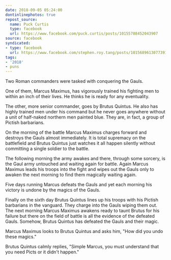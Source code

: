 ```yaml
---
date: 2018-09-05 05:24:00
dontinlinephotos: true
repost_source:
  name: Puck Curtis
  type: facebook
  url: https://www.facebook.com/puck.curtis/posts/10155788452043907
source: facebook
syndicated:
- type: facebook
  url: https://www.facebook.com/stephen.roy.tang/posts/10156896130773912
tags:
- '2018'
- puns
---
```


Two Roman commanders were tasked with conquering the Gauls.  

One of them, Marcus Maximus, has vigorously trained his fighting men to within an inch of their lives.  He thinks he is ready for any eventuality.

The other, more senior commander, goes by Brutus Quintus.  He also has highly trained men under his command but he never goes anywhere without a unit of half-naked northern men painted blue.  They are, in fact, a group of Pictish barbarians.

On the morning of the battle Marcus Maximus charges forward and destroys the Gauls almost immediately.  It is total supremacy on the battlefield and Brutus Quintus just watches it all happen silently without committing a single soldier to the battle.

The following morning the army awakes and there, through some sorcery, is the Gaul army untouched and waiting again for battle.  Again Marcus Maximus leads his troops into the fight and wipes out the Gauls only to awaken the next morning to find them magically waiting again.

Five days running Marcus defeats the Gauls and yet each morning his victory is undone by the magics of the Gauls.

Finally on the sixth day Brutus Quintus lines up his troops with his Pictish barbarians in the vanguard.  They charge into the Gauls wiping them out.  The next morning Marcus Maximus awakens ready to taunt Brutus for his failure but there on the field of battle is all the evidence of the defeated Gauls.  Somehow, Brutus Quintus has defeated the Gauls and their magic.

Marcus Maximus looks to Brutus Quintus and asks him, "How did you undo these magics."

Brutus Quintus calmly replies, "Simple Marcus, you must understand that you need Picts or it didn't happen."